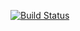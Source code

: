 [![Build Status](https://travis-ci.org/JesseEssop/Greetings-webApp.svg?branch=master)](https://travis-ci.org/JesseEssop/Greetings-webApp)